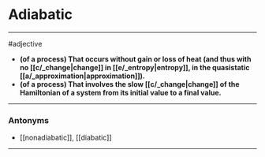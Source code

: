 # Adiabatic
---
#adjective
- **(of a process) That occurs without gain or loss of heat (and thus with no [[c/_change|change]] in [[e/_entropy|entropy]], in the quasistatic [[a/_approximation|approximation]]).**
- **(of a process) That involves the slow [[c/_change|change]] of the Hamiltonian of a system from its initial value to a final value.**
---
### Antonyms
- [[nonadiabatic]], [[diabatic]]
---
